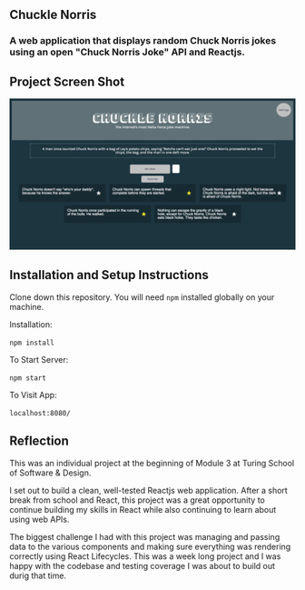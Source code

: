 ## Chuckle Norris
### A web application that displays random Chuck Norris jokes using an open "Chuck Norris Joke" API and Reactjs.

## Project Screen Shot

![My image](./screenshot.png)

## Installation and Setup Instructions

Clone down this repository. You will need `npm` installed globally on your machine.  

Installation:

`npm install`  

<!-- To Run Test Suite: //tests will be pushed up shortly -->

<!-- `npm test`   -->

To Start Server:

`npm start`  

To Visit App:

`localhost:8080/`  

## Reflection

This was an individual project at the beginning of Module 3 at Turing School of Software & Design.  

I set out to build a clean, well-tested Reactjs web application.  After a short break from school and React, this project was a great opportunity to continue building my skills in React while also continuing to learn about using web APIs.

The biggest challenge I had with this project was managing and passing data to the various components and making sure everything was rendering correctly using React Lifecycles.  This was a week long project and I was happy with the codebase and  testing coverage I was about to build out durig that time.
